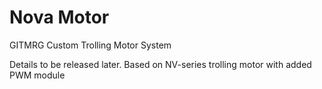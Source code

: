 # Nova Motor 
GITMRG Custom Trolling Motor System

Details to be released later.
Based on NV-series trolling motor with added PWM module
